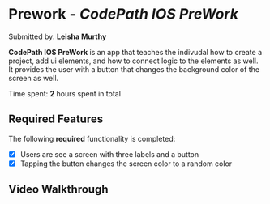 # Prework - *CodePath IOS PreWork*

Submitted by: **Leisha Murthy**

**CodePath IOS PreWork** is an app that teaches the indivudal how to create a project, add ui elements, and how to connect logic to the elements as well. It provides the user with a button that changes the background color of the screen as well. 

Time spent: **2** hours spent in total

## Required Features

The following **required** functionality is completed:

- [x] Users are see a screen with three labels and a button
- [x] Tapping the button changes the screen color to a random color
 
## Video Walkthrough
<script
<blockquote class="imgur-embed-pub" lang="en" data-id="a/QRavbWy"  ><a href="//imgur.com/a/QRavbWy">IOS Pre Work</a></blockquote><script async src="//s.imgur.com/min/embed.js" charset="utf-8"> /script>

## App Brainstorming (Step 4)

## Notes

Describe any challenges encountered while building the app.

## License

    Copyright [yyyy] [name of copyright owner]

    Licensed under the Apache License, Version 2.0 (the "License");
    you may not use this file except in compliance with the License.
    You may obtain a copy of the License at

        http://www.apache.org/licenses/LICENSE-2.0

    Unless required by applicable law or agreed to in writing, software
    distributed under the License is distributed on an "AS IS" BASIS,
    WITHOUT WARRANTIES OR CONDITIONS OF ANY KIND, either express or implied.
    See the License for the specific language governing permissions and
    limitations under the License.


## App Brainstorming 

My Favorite Applications:  
Depop
Spotify 
Pinterest 


Features of the Applications:  

1. User Interaction/ Community Engagement:
All three applications foster user interaction and community engagement. Depop and Spotify have social elements, enabling users to connect, share, and engage with each other. Pinterest, with its collaborative boards and social sharing, also promotes a sense of community. 

2. Personalization and Recommendations:
Personalization is a key aspect across the board. Spotify, Depop, and Pinterest employ algorithms to offer personalized experiences. Spotify recommends music based on user preferences, Depop suggests items tailored to individual tastes, and Pinterest delivers personalized content recommendations.
3. Search and Discovery:
Robust search and discovery features are present in all three apps. Users can easily find what they're looking for or discover new content. Whether it's finding unique secondhand items on Depop, exploring new music on Spotify, or discovering inspirational content on Pinterest, search and discovery are fundamental.

4. Visual Content Focus:
Visual content plays a significant role in Depop, Spotify (album covers, playlists), and Pinterest. Each app emphasizes the importance of visuals, whether it's showcasing fashion items on Depop, album artwork on Spotify, or visually organizing ideas on Pinterest boards.



## An App I'd Like to Build:  
I aspire to develop an educational financial literacy app tailored for individuals aged 14-25, focusing on imparting essential knowledge about investing. My motivation stems from personal experiences, realizing the lack of financial education within our current American school system, unless one pursues a finance-related major. Basic concepts such as opening a credit card, understanding the significance of a credit score, or the fundamentals of a Roth IRA are often overlooked.

I firmly believe that financial literacy is a critical component of common knowledge, and unfortunately, many individuals, particularly those in underprivileged communities, lack access to this information. My goal is to bridge this gap through an application that is not only free but also accessible to everyone, fostering an inclusive environment.

In our society, characterized by capitalism and individualism, there is a pressing need for applications that bring people together for mutual betterment. I envision an app that serves as a valuable resource for financial education, empowering users with the knowledge and skills necessary for making informed financial decisions.

The features I aim to implement include engaging lectures, insightful quizzes, and video tutorials demonstrating practical steps, such as how to open a brokerage account. These seemingly simple yet crucial aspects of financial management are often absent from mainstream education, and I aim to fill this void by providing a platform that equips users with the tools they need to navigate the complex world of finance successfully.

